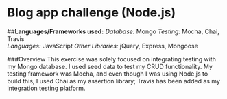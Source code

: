 Blog app challenge (Node.js) 
==========================
##**Languages/Frameworks used:** 
_Database:_ Mongo 
_Testing:_ Mocha, Chai, Travis  
_Languages:_ JavaScript
_Other Libraries:_ jQuery, Express, Mongoose

###Overview
This exercise was solely focused on integrating testing with my Mongo database. I used seed data to test my CRUD functionality. My testing framework was Mocha, and even though I was using Node.js to build this, I used Chai as my assertion library; Travis has been added as my integration testing platform.
